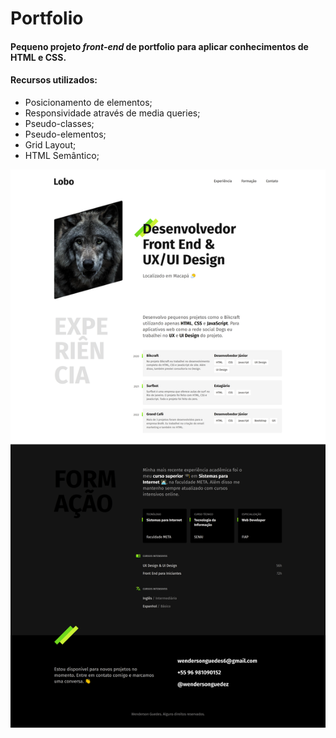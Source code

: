 # Portfolio

#### Pequeno projeto **_front-end_** de portfolio para aplicar conhecimentos de HTML e CSS.

#### Recursos utilizados:

-   Posicionamento de elementos;
-   Responsividade através de media queries;
-   Pseudo-classes;
-   Pseudo-elementos;
-   Grid Layout;
-   HTML Semântico;

<img src="./img/index.png" alt="Imagem do Projeto Portfolio">
